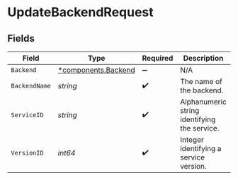 # UpdateBackendRequest


## Fields

| Field                                                     | Type                                                      | Required                                                  | Description                                               | Example                                                   |
| --------------------------------------------------------- | --------------------------------------------------------- | --------------------------------------------------------- | --------------------------------------------------------- | --------------------------------------------------------- |
| `Backend`                                                 | [*components.Backend](../../models/components/backend.md) | :heavy_minus_sign:                                        | N/A                                                       |                                                           |
| `BackendName`                                             | *string*                                                  | :heavy_check_mark:                                        | The name of the backend.                                  | test-backend                                              |
| `ServiceID`                                               | *string*                                                  | :heavy_check_mark:                                        | Alphanumeric string identifying the service.              | SU1Z0isxPaozGVKXdv0eY                                     |
| `VersionID`                                               | *int64*                                                   | :heavy_check_mark:                                        | Integer identifying a service version.                    | 1                                                         |